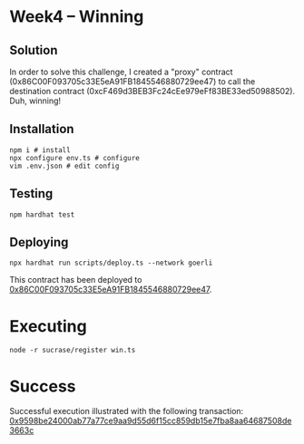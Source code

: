# Week4 – Winning

## Solution

In order to solve this challenge, I created a "proxy" contract (0x86C00F093705c33E5eA91FB1845546880729ee47) to call the destination contract (0xcF469d3BEB3Fc24cEe979eFf83BE33ed50988502).
Duh, winning!

## Installation

```shell
npm i # install
npx configure env.ts # configure
vim .env.json # edit config
```

## Testing

```shell
npm hardhat test
```

## Deploying

```shell
npx hardhat run scripts/deploy.ts --network goerli
```

This contract has been deployed to [0x86C00F093705c33E5eA91FB1845546880729ee47](https://goerli.etherscan.io/address/0x86C00F093705c33E5eA91FB1845546880729ee47).

# Executing

```shell
node -r sucrase/register win.ts
```

# Success

Successful execution illustrated with the following transaction: [0x9598be24000ab77a77ce9aa9d55d6f15cc859db15e7fba8aa64687508de3663c](https://goerli.etherscan.io/tx/0x9598be24000ab77a77ce9aa9d55d6f15cc859db15e7fba8aa64687508de3663c)